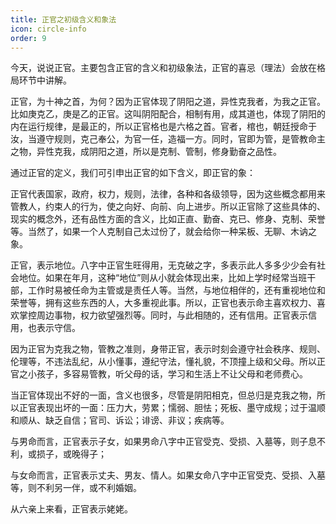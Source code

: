 ```yaml
---
title: 正官之初级含义和象法
icon: circle-info
order: 9
---
```


今天，说说正官。主要包含正官的含义和初级象法，正官的喜忌（理法）会放在格局环节中讲解。

正官，为十神之首，为何？因为正官体现了阴阳之道，异性克我者，为我之正官。比如庚克乙，庚是乙的正官。这叫阴阳配合，相制有用，成其道也，体现了阴阳的内在运行规律，是最正的，所以正官格也是六格之首。官者，棺也，朝廷授命于汝，当遵守规则，克己奉公，为官一任，造福一方。同时，官即为管，是管教命主之物，异性克我，成阴阳之道，所以是克制、管制，修身勤奋之品性。

通过正官的定义，我们可引申出正官的如下含义，即正官的象：

正官代表国家，政府，权力，规则，法律，各种和各级领导，因为这些概念都用来管教人，约束人的行为，使之向好、向前、向上进步。所以正官除了这些具体的、现实的概念外，还有品性方面的含义，比如正直、勤奋、克已、修身、克制、荣誉等。当然了，如果一个人克制自己太过份了，就会给你一种呆板、无聊、木讷之象。

正官，表示地位。八字中正官生旺得用，无克破之字，多表示此人多多少少会有社会地位。如果在年月，这种“地位”则从小就会体现出来，比如上学时经常当班干部，工作时易被任命为主管或是责任人等。当然，与地位相伴的，还有重视地位和荣誉等，拥有这些东西的人，大多重视此事。所以，正官也表示命主喜欢权力、喜欢掌控周边事物，权力欲望强烈等。同时，与此相随的，还有信用。正官表示信用，也表示守信。

因为正官为克我之物，管教之准则，身带正官，表示时刻会遵守社会秩序、规则、伦理等，不违法乱纪，从小懂事，遵纪守法，懂礼貌，不顶撞上级和父母。所以正官之小孩子，多容易管教，听父母的话，学习和生活上不让父母和老师费心。

当正官体现出不好的一面，含义也很多，尽管是阴阳相克，但总归是克我之物，所以正官表现出坏的一面：压力大，劳累；懦弱、胆怯；死板、墨守成规；过于温顺和顺从、缺乏自信；官司、诉讼；诽谤、非议；疾病等。

与男命而言，正官表示子女，如果男命八字中正官受克、受损、入墓等，则子息不利，或损子，或晚得子；

与女命而言，正官表示丈夫、男友、情人。如果女命八字中正官受克、受损、入墓等，则不利另一伴，或不利婚姻。

从六亲上来看，正官表示姥姥。

